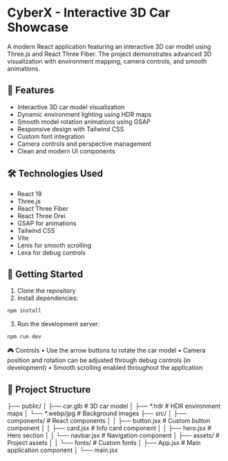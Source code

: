 # CyberX - Interactive 3D Car Showcase

A modern React application featuring an interactive 3D car model using Three.js and React Three Fiber. The project demonstrates advanced 3D visualization with environment mapping, camera controls, and smooth animations.

## 🚀 Features

- Interactive 3D car model visualization
- Dynamic environment lighting using HDR maps
- Smooth model rotation animations using GSAP
- Responsive design with Tailwind CSS
- Custom font integration
- Camera controls and perspective management
- Clean and modern UI components

## 🛠️ Technologies Used

- React 19
- Three.js
- React Three Fiber
- React Three Drei
- GSAP for animations
- Tailwind CSS
- Vite
- Lenis for smooth scrolling
- Leva for debug controls

## 🚦 Getting Started

1. Clone the repository
2. Install dependencies:
```bash
npm install
```
3. Run the development server:
```bash
npm run dev
```
🎮 Controls
• Use the arrow buttons to rotate the car model
• Camera position and rotation can be adjusted through debug controls (in development)
• Smooth scrolling enabled throughout the application

## 📁 Project Structure
├── public/ 
│ ├── car.glb # 3D car model 
│ ├── *.hdr # HDR environment maps 
│ └── *.webp/jpg # Background images 
├── src/ 
│ ├── components/ # React components 
│ │ ├── button.jsx # Custom button component 
│ │ ├── card.jsx # Info card component 
│ │ ├── hero.jsx # Hero section 
│ │ └── navbar.jsx # Navigation component 
│ ├── assets/ # Project assets 
│ │ └── fonts/ # Custom fonts 
│ ├── App.jsx # Main application component 
│ └── main.jsx